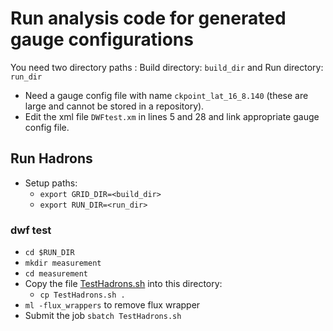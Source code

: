 # Run analysis code for generated gauge configurations
You need two directory paths : Build directory: `build_dir` and Run directory: `run_dir`
- Need a gauge config file with name `ckpoint_lat_16_8.140` (these are large and cannot be stored in a repository).
- Edit the xml file `DWFtest.xm` in lines 5 and 28 and link appropriate gauge config file.

## Run Hadrons
- Setup paths:
  - `export GRID_DIR=<build_dir>`
  - `export RUN_DIR=<run_dir>`

### dwf test
- `cd $RUN_DIR`
- `mkdir measurement`
- `cd measurement`
- Copy the file [TestHadrons.sh](https://github.com/vmos1/su4_dm_grid_lsd/blob/main/run_measurements/run_tioga/TestHadrons.sh) into this directory:
  - `cp TestHadrons.sh .`
- `ml -flux_wrappers` to remove flux wrapper 
- Submit the job `sbatch TestHadrons.sh`
